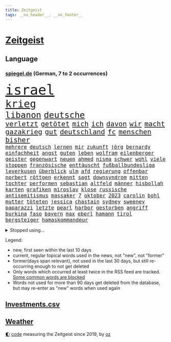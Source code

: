 ```yaml
---
title: Zeitgeist
tags: __no_header__, __no_footer__
---
```


# [Zeitgeist](https://oliz.io/zeitgeist/)

## Language

<h3><a href="https://www.spiegel.de" target="_blank">spiegel.de</a> (German, 7 to 2 occurrences)</h3>
<p style="font-family:monospace">
<span style="font-size:32pt"><a href="news_links.html#israel" class="current">israel</a></span>
<br>
<span style="font-size:24pt"><a href="news_links.html#krieg" class="current">krieg</a></span>
<br>
<span style="font-size:20pt"><a href="news_links.html#libanon" class="current">libanon</a></span>
<span style="font-size:20pt"><a href="news_links.html#deutsche" class="current">deutsche</a></span>
<br>
<span style="font-size:16pt"><a href="news_links.html#verletzt" class="current">verletzt</a></span>
<span style="font-size:16pt"><a href="news_links.html#getötet" class="current">getötet</a></span>
<span style="font-size:16pt"><a href="news_links.html#mich" class="current">mich</a></span>
<span style="font-size:16pt"><a href="news_links.html#ich" class="current">ich</a></span>
<span style="font-size:16pt"><a href="news_links.html#davon" class="current">davon</a></span>
<span style="font-size:16pt"><a href="news_links.html#wir" class="current">wir</a></span>
<span style="font-size:16pt"><a href="news_links.html#macht" class="current">macht</a></span>
<span style="font-size:16pt"><a href="news_links.html#gazakrieg" class="current">gazakrieg</a></span>
<span style="font-size:16pt"><a href="news_links.html#gut" class="current">gut</a></span>
<span style="font-size:16pt"><a href="news_links.html#deutschland" class="current">deutschland</a></span>
<span style="font-size:16pt"><a href="news_links.html#fc" class="current">fc</a></span>
<span style="font-size:16pt"><a href="news_links.html#menschen" class="current">menschen</a></span>
<span style="font-size:16pt"><a href="news_links.html#bisher" class="current">bisher</a></span>
<br>
<span style="font-size:12pt"><a href="news_links.html#mehrere" class="current">mehrere</a></span>
<span style="font-size:12pt"><a href="news_links.html#deutsch" class="current">deutsch</a></span>
<span style="font-size:12pt"><a href="news_links.html#lernen" class="current">lernen</a></span>
<span style="font-size:12pt"><a href="news_links.html#mir" class="current">mir</a></span>
<span style="font-size:12pt"><a href="news_links.html#zukunft" class="current">zukunft</a></span>
<span style="font-size:12pt"><a href="news_links.html#jörg" class="current">jörg</a></span>
<span style="font-size:12pt"><a href="news_links.html#bernardy" class="new">bernardy</a></span>
<span style="font-size:12pt"><a href="news_links.html#einfachheit" class="new">einfachheit</a></span>
<span style="font-size:12pt"><a href="news_links.html#angst" class="current">angst</a></span>
<span style="font-size:12pt"><a href="news_links.html#guten" class="current">guten</a></span>
<span style="font-size:12pt"><a href="news_links.html#leben" class="current">leben</a></span>
<span style="font-size:12pt"><a href="news_links.html#wolfram" class="new">wolfram</a></span>
<span style="font-size:12pt"><a href="news_links.html#eilenberger" class="new">eilenberger</a></span>
<span style="font-size:12pt"><a href="news_links.html#geister" class="new">geister</a></span>
<span style="font-size:12pt"><a href="news_links.html#gegenwart" class="current">gegenwart</a></span>
<span style="font-size:12pt"><a href="news_links.html#neuen" class="current">neuen</a></span>
<span style="font-size:12pt"><a href="news_links.html#ahmed" class="current">ahmed</a></span>
<span style="font-size:12pt"><a href="news_links.html#nisma" class="new">nisma</a></span>
<span style="font-size:12pt"><a href="news_links.html#schwer" class="current">schwer</a></span>
<span style="font-size:12pt"><a href="news_links.html#wohl" class="current">wohl</a></span>
<span style="font-size:12pt"><a href="news_links.html#viele" class="current">viele</a></span>
<span style="font-size:12pt"><a href="news_links.html#stoppen" class="current">stoppen</a></span>
<span style="font-size:12pt"><a href="news_links.html#französische" class="current">französische</a></span>
<span style="font-size:12pt"><a href="news_links.html#enttäuscht" class="current">enttäuscht</a></span>
<span style="font-size:12pt"><a href="news_links.html#fußballbundesliga" class="current">fußballbundesliga</a></span>
<span style="font-size:12pt"><a href="news_links.html#leverkusen" class="current">leverkusen</a></span>
<span style="font-size:12pt"><a href="news_links.html#überblick" class="current">überblick</a></span>
<span style="font-size:12pt"><a href="news_links.html#ulm" class="current">ulm</a></span>
<span style="font-size:12pt"><a href="news_links.html#afd" class="current">afd</a></span>
<span style="font-size:12pt"><a href="news_links.html#regierung" class="current">regierung</a></span>
<span style="font-size:12pt"><a href="news_links.html#offenbar" class="current">offenbar</a></span>
<span style="font-size:12pt"><a href="news_links.html#norbert" class="new">norbert</a></span>
<span style="font-size:12pt"><a href="news_links.html#röttgen" class="new">röttgen</a></span>
<span style="font-size:12pt"><a href="news_links.html#erkennt" class="current">erkennt</a></span>
<span style="font-size:12pt"><a href="news_links.html#sagt" class="current">sagt</a></span>
<span style="font-size:12pt"><a href="news_links.html#downsyndrom" class="new">downsyndrom</a></span>
<span style="font-size:12pt"><a href="news_links.html#mitten" class="current">mitten</a></span>
<span style="font-size:12pt"><a href="news_links.html#tochter" class="current">tochter</a></span>
<span style="font-size:12pt"><a href="news_links.html#performen" class="new">performen</a></span>
<span style="font-size:12pt"><a href="news_links.html#sebastian" class="current">sebastian</a></span>
<span style="font-size:12pt"><a href="news_links.html#altfeld" class="new">altfeld</a></span>
<span style="font-size:12pt"><a href="news_links.html#männer" class="current">männer</a></span>
<span style="font-size:12pt"><a href="news_links.html#hisbollah" class="current">hisbollah</a></span>
<span style="font-size:12pt"><a href="news_links.html#karten" class="current">karten</a></span>
<span style="font-size:12pt"><a href="news_links.html#grafiken" class="current">grafiken</a></span>
<span style="font-size:12pt"><a href="news_links.html#miroslav" class="current">miroslav</a></span>
<span style="font-size:12pt"><a href="news_links.html#klose" class="current">klose</a></span>
<span style="font-size:12pt"><a href="news_links.html#russische" class="current">russische</a></span>
<span style="font-size:12pt"><a href="news_links.html#antisemitismus" class="current">antisemitismus</a></span>
<span style="font-size:12pt"><a href="news_links.html#massaker" class="current">massaker</a></span>
<span style="font-size:12pt"><a href="news_links.html#7" class="current">7</a></span>
<span style="font-size:12pt"><a href="news_links.html#oktober" class="current">oktober</a></span>
<span style="font-size:12pt"><a href="news_links.html#2023" class="current">2023</a></span>
<span style="font-size:12pt"><a href="news_links.html#carolin" class="current">carolin</a></span>
<span style="font-size:12pt"><a href="news_links.html#bohl" class="new">bohl</a></span>
<span style="font-size:12pt"><a href="news_links.html#mutter" class="current">mutter</a></span>
<span style="font-size:12pt"><a href="news_links.html#töteten" class="current">töteten</a></span>
<span style="font-size:12pt"><a href="news_links.html#jessica" class="current">jessica</a></span>
<span style="font-size:12pt"><a href="news_links.html#chastain" class="new">chastain</a></span>
<span style="font-size:12pt"><a href="news_links.html#sydney" class="current">sydney</a></span>
<span style="font-size:12pt"><a href="news_links.html#sweeney" class="new">sweeney</a></span>
<span style="font-size:12pt"><a href="news_links.html#paparazzi" class="new">paparazzi</a></span>
<span style="font-size:12pt"><a href="news_links.html#letzte" class="current">letzte</a></span>
<span style="font-size:12pt"><a href="news_links.html#pearl" class="new">pearl</a></span>
<span style="font-size:12pt"><a href="news_links.html#harbor" class="new">harbor</a></span>
<span style="font-size:12pt"><a href="news_links.html#gestorben" class="current">gestorben</a></span>
<span style="font-size:12pt"><a href="news_links.html#angriff" class="current">angriff</a></span>
<span style="font-size:12pt"><a href="news_links.html#burkina" class="new">burkina</a></span>
<span style="font-size:12pt"><a href="news_links.html#faso" class="new">faso</a></span>
<span style="font-size:12pt"><a href="news_links.html#bayern" class="current">bayern</a></span>
<span style="font-size:12pt"><a href="news_links.html#max" class="current">max</a></span>
<span style="font-size:12pt"><a href="news_links.html#eberl" class="current">eberl</a></span>
<span style="font-size:12pt"><a href="news_links.html#hamann" class="current">hamann</a></span>
<span style="font-size:12pt"><a href="news_links.html#tirol" class="current">tirol</a></span>
<span style="font-size:12pt"><a href="news_links.html#bergsteiger" class="current">bergsteiger</a></span>
<span style="font-size:12pt"><a href="news_links.html#hamaskommandeur" class="current">hamaskommandeur</a></span>
</p>
<details>
<summary>Stopped using...</summary>
<p class="former" style="font-size:12pt">
verschiedene(1445) 2020(1444) regel(1444) bereich(1442) bundesländer(1442) internationaler(1442) liverpool(1442) besiegt(1441) häufig(1441) ifoinstitut(1441) jemand(1441) sitzt(1441) appelliert(1440) erfahren(1440) handeln(1440) twitter(1440) verlegt(1440) vorhaben(1440) ausnahmen(1439) beamten(1439) bedrohung(1439) bemüht(1439) lager(1439) sicherheitsbehörden(1439) infrage(1438) investoren(1438) jedem(1438) verunglückt(1438) zugang(1438) abstand(1437) ankündigung(1437) erscheinen(1437) geschäfte(1437) voran(1437) 65(1436) erdoğan(1436) freiburg(1436) leid(1436) mordes(1436) rückschlag(1436) united(1436) 27(1435) meinem(1435) planeten(1435) studierenden(1435) bildung(1434) liste(1434) preisen(1434) untersuchungen(1434) versteigert(1434) athleten(1433) gemeldet(1433) abgang(1432) strengere(1432) überlebte(1432) arbeitgeber(1431) bloß(1431) entdecken(1431) körperverletzung(1431) schuss(1431) 3000(1430) projekt(1430) stoßen(1430) beschwerden(1429) gründen(1429) kürzlich(1429) verschwand(1428) eigener(1427) geburt(1427) gesetze(1427) jüngere(1427) ausbau(1426) tür(1426) 1500(1425) fortgesetzt(1425) 1000(1422) verteidigen(1422) behalten(1420) gang(1420) ehe(1419) einschätzung(1418) geprägt(1418) mehrerer(1417) hinten(1416) kevin(1416) nasa(1415) schriftsteller(1415) rentner(1412) retter(1412) außerhalb(1411) bangen(1408) whatsapp(1407) abgeschlossen(1399) foto(1390) sachen(1363) heidelberg(1357) umbau(1346) berichtete(1341) josef(1293) lahm(1274) abgestürzt(1262) airline(1245) 38(1209) vorsicht(1200) novak(1183) arme(1176) zugestimmt(1156) erfolgreichste(1144) dörfer(1135) irritiert(1093) entstanden(1090) worum(1085) älteste(1081) fachkräfte(1072) magazin(1055) ostdeutschland(1051) schülerin(1049) verteidiger(1049) lieferungen(1048) betrüger(1044) diskussionen(1020) seltene(1020) texte(1006) kremlchef(1001) erschwert(993) verkündete(982) lemke(979) schwieriger(976) desto(974) positiven(957) abschaffung(952) aufhören(950) brüder(946) fünften(924) nebenbei(920) eingetroffen(918) baustelle(915) dilemma(906) kriegsbeginn(905) besetzten(899) fernen(883) hammer(874) grünenpolitikerin(848) cannabis(844) titelverteidiger(841) jugendlicher(834) kühnert(833) verhaftung(830) weltrekord(826) schwimmen(821) newsletter(814) 16jähriger(806) usrepublikaner(802) freispruch(780) subventionen(775) psychischen(772) pleiten(770) ganzes(761) frühjahr(756) antarktis(755) 63(753) rätseln(741) freigegeben(738) senioren(735) stemmen(733) emissionen(723) grenzgebiet(722) razzien(709) freundschaft(708) versehen(706) knappe(704) männliche(704) auszeichnung(699) geheim(669) kampfjets(666) finanzaufsicht(665) testet(662) roland(660) djokovic(655) reisende(655) fenster(654) gesagt(651) flogen(649) regierende(647) colorado(645) trauern(642) tauchte(640) opfers(637) wiener(636) praxis(633) tourismus(629) vorstand(624) geschwister(623) aussieht(620) pokal(620) viertagewoche(619) boom(618) christdemokraten(617) landwirte(614) flaschen(611) minderjährige(609) islamistischen(603) technologie(603) openai(597) jene(596) schweres(592) bürokratie(591) eskalierte(587) dennis(583) karin(582) wahlsieger(580) dfbpokal(579) attackieren(578) wegner(576) zuckerberg(573) instituts(571) lieferte(569) unterbrechung(567) laune(557) höcke(555) protestaktion(545) bestreiten(543) wohnen(540) sommerspielen(535) startete(531) 13jährige(528) 800(522) dringt(522) wärmepumpe(519) härtere(511) beine(510) arbeiter(509) mühe(496) drogenhandel(485) mahnen(481) gegners(471) zahlungen(471) objekte(467) spahn(463) einbringen(457) stellvertretende(455) milliardenschweren(452) zügen(450) abends(446) quellen(444) lebend(442) 30jähriger(441) essener(439) schmidt(439) pass(436) heimem(435) vormittag(433) klingbeil(430) unterscheiden(422) politikerinnen(420) teuerste(414) psyche(408) folter(406) geöffnet(405) niemanden(405) genossen(403) abschieben(397) hartes(397) ausscheiden(394) rasche(394) antonio(392) amerikanischen(388) bedauert(386) spanischer(386) tisch(384) errungen(381) kontrollverlust(377) onkel(376) reformiert(374) sperrte(374) anläuft(367) düsteren(367) streaminganbietern(367) archäologen(365) nagel(364) spdgeneralsekretär(364) kimmich(362) vergehen(358) singen(355) verheiratet(354) regelungen(352) dankbar(350) proben(350) eröffnung(348) eustaaten(348) gedächtnis(346) weinen(346) begründet(343) absicht(342) hackerangriff(340) böse(336) nominierung(331) einfachen(328) lasst(328) ratschläge(326) damaskus(325) gazastreifens(325) hamasanführer(325) hongkong(325) hamasgeiseln(323) gdl(319) interne(319) reederei(318) schwaben(317) luxushotel(316) abschiebung(315) einheitliche(315) neonazis(314) abfall(312) recep(311) tayyip(311) beihilfe(310) ernsthafte(309) claus(308) weselsky(308) lernte(307) stille(305) aufwand(304) 16jährigen(302) schwindet(302) veränderung(302) wegfallen(302) ehepaar(298) airports(297) magic(297) fluggäste(296) nürnberger(296) britisches(294) kostenlos(294) genehmigung(292) beteiligen(283) bedrängnis(282) unverletzt(282) verspätung(281) dialoge(280) zerstritten(280) po(278) exprofi(276) zuversichtlich(276) ermittlungsverfahren(275) abgeordneter(274) onlinehändler(274) vergleichsweise(273) versteht(273) gera(272) präsent(272) giftige(270) grundgesetz(270) hungern(269) vorfällen(269) fortschritte(268) roberts(267) riesigen(266) sekeinsatz(265) staatssekretär(265) temu(265) fabrik(263) kragen(263) dreyer(262) machtwechsel(262) athen(261) sonde(258) absatz(257) melanie(257) nvidia(257) körperlich(253) australischer(250) le(250) verpflichten(250) audi(248) normalerweise(248) firmenchef(247) disney+(244) erfolgreichen(243) kinos(241) zeitenwende(241) lily(240) halbinsel(239) katz(239) 2009(238) spektakuläres(238) hai(237) holten(236) darsteller(234) gefühlt(232) klamotten(232) shein(232) gegenmaßnahmen(229) pünktlich(229) jagt(228) milch(228) piloten(228) 160(227) charlotte(227) lutz(227) stellung(227) territorium(226) begraben(225) konkurrentin(225) original(225) strategisch(225) verprügelt(225) wüste(225) contest(224) eurovision(224) insolvente(224) jena(222) manipulation(222) ravensburg(222) 64(220) sophie(220) gitarrist(219) ausüben(218) hitlergruß(218) weichen(217) gelegene(215) landrat(215) riefen(215) verbotene(215) zerlegt(215) wald(213) schwein(212) vorgesehen(212) extremismus(210) boateng(209) jérôme(209) sportlichen(208) jordan(207) siebten(206) verzögern(206) lebenswerk(205) blau(204) chinesisches(204) geschichten(204) regenfällen(204) selbstverständlich(204) unmöglich(204) haustür(203) sinkenden(203) vorlieben(203) erwirken(202) schreibtisch(202) schwimmer(202) katy(200) msc(200) pfiff(200) befragt(199) oberhausen(198) bluttat(197) wildtiere(197) vergleichbar(196) schwerem(195) seltsamen(194) aktualisiert(193) fußgänger(193) beruflich(190) einfuhr(190) hafens(190) mongolei(190) aktivitäten(189) georg(189) abwesenheit(188) dublin(187) versöhnung(186) aufgelegt(185) raffinerie(185) schulter(184) thüringische(184) ampelpolitiker(183) ringe(182) ostdeutscher(181) andrang(180) bodo(180) bundesamtes(180) stemmt(180) vermont(180) lizenz(179) mail(179) monster(179) nordrheinwestfalens(179) landeskriminalamt(177) vertritt(177) zeichner(177) schöne(176) vorlage(175) don(174) messerangriff(173) balkon(171) aktie(169) antreibt(169) anwesen(168) strahlkraft(168) techkonzerne(168) brachen(167) kasia(167) lenhardt(167) irren(164) jansen(164) menschenrechtler(164) vegane(164) kibbuz(163) brutale(162) integration(162) kretschmann(162) attraktiv(161) schweine(161) züchten(161) graz(160) wout(160) studio(159) erneuert(158) schlau(157) trikots(157) fußballers(156) lebenslanger(156) machtübernahme(154) promis(154) wolke(154) mosel(153) breitet(152) steine(152) affären(151) giftig(151) sportwetten(151) gemalt(150) entzündete(147) konzerten(146) rotterdam(146) wohnungsnot(146) abnehmen(145) haushalten(145) immobilienkauf(144) schwangere(144) worüber(143) wahlkampfauftritt(142) bergab(141) salvador(141) dreckig(140) kreativen(140) attackierte(139) fti(139) kultusministerkonferenz(139) wittert(139) parkplatz(138) dicke(137) regelung(137) triumphierte(137) nachnamen(136) videobeweis(136) massentourismus(135) vorfalls(135) angeschlossen(134) blüht(134) einschüchtern(134) kehren(134) sprecher(134) ultimative(134) bundeskabinett(133) islam(132) afdlandrat(130) erlebten(130) sesselmann(130) straftat(130) var(130) afdspitzenkandidat(129) fix(129) liest(129) verbrecher(129) verdichten(129) vergangenem(129) veteran(129) amtsträger(128) weibchen(128) erarbeitet(127) forschenden(127) geiseldeal(127) hathaway(127) lachs(127) ausbreitung(126) steigert(126) 28jährige(125) versunkene(125) sternschnuppen(124) 26000(123) hitzige(123) impfstoffe(123) mix(123) heimspiel(122) jenna(122) landsleute(122) ortega(122) tischtennis(122) begeisterung(121) bilden(121) intensiven(121) kanzlerschaft(121) kooperieren(121) leclerc(120) 17jährige(119) entzündet(119) me(119) spanier(119) antidepressiva(118) aufbauen(118) einzig(118) heikel(118) polizeiangaben(118) rutschen(118) spontane(118) auszubildende(117) entsprechend(116) triathlon(116) funktionär(115) schärferes(115) enkelin(114) geteilt(114) ibiza(114) ehesten(113) 39jährige(112) robin(112) schauspielers(112) staatsbesuch(112) brandgefahr(111) bürgerschaft(111) clooney(111) helgoland(111) match(111) nacheinander(111) wahlomat(111) schumachers(110) grand(109) ausbreiten(108) beeinträchtigt(108) bewertung(108) gewaltigen(107) lindemann(107) verschiedener(107) verteilen(107) befragen(106) blake(106) lively(106) muscheln(106) reeperbahn(106) tinder(106) besiegte(105) kriegskabinett(105) cooper(104) fossilen(104) zitiert(104) ähnelt(104) trainierte(103) verspätungen(103) einschlafen(102) frisst(102) parteimitglieder(102) tierischer(102) satire(101) shitstorm(101) alassad(100) eishockeyprofi(100) linkenpolitikerin(100) sturmböen(100) margaret(99) memes(99) pflanze(98) landesweiten(97) transfers(97) verwaltungsgericht(97) bezahlbare(96) fluch(96) militäraktion(96) verlegung(96) verlorenen(96) double(95) litt(95) 128(94) f16(94) jodie(94) staatsbürgerschaft(94) vorkehrungen(94) erobern(93) füreinander(93) kidman(93) achtelfinale(92) brad(92) pitt(92) unzufrieden(92) verbrauchern(92) mörtel(91) mörtels(91) psychotherapie(91) reisekonzern(91) steuererleichterungen(91) vollrausch(91) belastend(90) eingeschüchtert(90) gegnerin(90) lauterbachs(90) millionenfach(90) retteten(90) seltenen(90) bekanntwerden(89) boxerin(89) faktor(89) núñez(89) oberbürgermeisters(89) verlieh(89) alejandro(88) ask(88) atem(88) briefwahlstimmen(88) gefangen(88) linzer(88) marktplatz(88) nazideutschland(88) nebulös(88) täuschung(88) vorsichtig(88) exfreundin(87) gabriel(87) industriestandort(87) lautsprecher(87) medaillen(87) mitentscheiden(87) mitschuld(87) netflixdoku(87) familiengeschichte(86) theodor(86) umgesetzt(86) wahlzettel(86) wdr(86) gelebt(85) hochumstritten(85) einschulung(84) jusochef(84) stecker(84) türmer(84) alkoholeinfluss(83) datingapp(83) erlebnis(83) nostalgie(83) struktur(83) dominante(82) dschungelcamp(82) gefährten(82) gewaltvorwürfen(82) häusliche(82) bergtour(81) satellitenbildern(81) sichtbare(81) westküste(81) einpacken(80) finanzspritze(80) four(80) gosens(79) gündoğan(79) königliche(79) revidierte(79) sanktionieren(79) taxifahrer(79) tsv(79) waffenrecht(79) amazonserie(78) bbcbericht(78) eingerichtet(78) sperren(78) geschehnisse(77) messerangriffe(77) publik(77) sorgerechtsstreit(77) unsicher(77) 49jähriger(76) draisaitl(76) edmonton(76) huscht(76) neuzulassungen(76) oilers(76) steckte(76) usluftfahrtbehörde(76) ussoldaten(76) anja(75) auftritten(75) bekamen(75) rützel(75) tops(75) ewiger(74) hofer(74) mitteilung(74) nachrichtenmann(74) raffinerien(74) bauzinsen(73) drinks(73) entkam(73) gekürzt(73) gezeugt(73) hogan(73) hulk(73) lokomotivführer(73) canyon(72) führungspositionen(72) handelfmeter(72) hilferufe(72) lord(72) mick(72) stach(72) steuerte(72) verpatzte(72) abzusichern(71) auszutricksen(71) branchenkenner(71) flops(71) folgenschwerer(71) linkenabgeordnete(71) umstrittenem(71) unteren(71) 41(70) haptik(70) preisschild(70) unmögliche(70) untergrund(70) antwerpen(69) externe(69) ministeriumsmitarbeiter(69) nationalistischer(69) rubens(69) vorrunde(69) auszugeben(68) selbstzweifel(68) spielführer(68) startrampen(68) arbeitstage(67) backen(67) erklärt’s(67) ex(67) kalender(67) kinderbuch(67) messenger(67) pflanzenarten(67) pieper(67) prozesses(67) versteigerung(67) weiche(67) ausdrücklich(66) billion(66) formel1team(66) genua(66) paarung(66) scheinbar(66) antiterroreinsatz(65) dieselbe(65) ebike(65) elblandrevolte(65) geschwiegen(65) kroatischen(65) oberhaupt(65) armutsgefährdung(64) fahrerwertung(64) gedachten(64) glaube(64) grünem(64) inside(64) izmir(64) lehrerzimmer(64) spürt(64) telemedizin(64) badenberg(63) badmintonspieler(63) erwarte(63) justizsenatorin(63) kraftwerks(63) lokführergewerkschaft(63) rekordvertrag(63) autodach(62) dittrich(62) kompetenzen(62) angststörungen(61) bundespolitik(61) einzelzeitfahren(61) gere(61) nationalisten(61) outete(61) pretty(61) regelt(61) reiseziele(61) finanzministerin(60) gewaltvorwürfe(60) gregg(60) lebensversicherung(60) sonneberg(60) überlastung(60) berkshire(59) biles(59) buffett(59) giacomo(59) investmentfirma(59) merken(59) paradox(59) simone(59) sturzflut(59) tatum(59) warren(59) armutsgefährdet(58) buchholz(58) gejubelt(58) deutschlandweit(57) kamerun(57) modus(57) prämie(57) rücktritte(57) swipen(57) windgeschwindigkeiten(57) abwegen(56) ausgeschieden(56) filiale(56) jamaika(56) privatleben(56) beteiligte(55) entpuppen(55) gruppierung(55) schwefeldioxid(55) wohnraum(55) comingout(54) gelähmt(54) lektüre(54) 41jährigen(53) breit(53) freiwilligen(53) glen(53) grandslamtitel(53) grandslamturnieren(53) powell(53) rebellion(53) samsung(53) verwerflich(53) besichtigen(52) ilmenau(52) landtage(52) staatskonzern(52) zweitligist(52) abschiebepläne(51) guide(51) invasive(51) klinikaufenthalt(51) trennungen(51) natalie(50) rbb(50) schwierigen(50) stechen(50) verzweifelt(50) willi(50) bswchefin(49) falcon(49) kolumbianischen(49) stadtfest(49) startverbot(49) südamerikameisterschaft(49) wrestler(49) einhörner(48) potenzielle(48) turm(48) uruguayische(48) übersehen(48) diekmann(47) ehemanns(47) muhammad(47) thailändischen(47) andrea(46) aufteilung(46) isoliertes(46) lwiw(46) mashco(46) piro(46) ruheständler(46) schlichten(46) schädigen(46) sorte(46) unkontaktiertes(46) verdreifacht(46) winterkorn(46) 36jährige(45) besuche(45) konservativ(45) neuzugang(45) scharfschützen(45) staubsauger(45) stiller(45) streitpunkt(45) videoanalyse(45) hinterbliebenen(44) rückruf(44) gass(43) japanischem(43) verhältnissen(43) winken(43) abgebogen(42) görlitz(42) klaffen(42) kürzungen(42) radstar(42) sechster(42) unerträglich(42) wesen(42) interessanter(41) lake(41) 27jährige(40) austausch(40) bayernprofi(40) gestaltet(40) imageproblem(40) kreuzfahrt(40) sahelzone(40) täters(40) anstrengend(39) ber(39) bundesjustizminister(39) längeren(39) musikstars(39) redete(39) rufe(39) tierpflegerin(39) zeitmanagement(39) 1993(38) betriebsrat(38) hauptstadtflughafen(38) israelpalästinakonflikt(38) säbelfechter(38) waldweg(38) wertschätzung(38) 81(37) aussichtsturm(37) eigens(37) klimafreundlich(37) nahostexperte(37) priorität(37) rekordzeit(37) sicherer(37) siedlungspolitik(37) freistaat(36) highlight(36) newcomer(36) siena(36) teamkollege(36) telegramgründer(36) verbraucherstimmung(36) vermögens(36) zentrums(36) abdel(35) afghanen(35) ansbach(35) assad(35) baschar(35) fattah(35) prostitution(35) shirin(35) zehnten(35) eindringliche(34) hüller(34) japankäfer(34) notlanden(34) quadratkilometer(34) sachsenwahl(34) täte(34) zwist(34) bronzemedaille(33) börsenwert(33) entführer(33) kollektive(33) kühlschrank(33) orks(33) rampenlicht(33) renommiertesten(33) silbermedaille(33) verfechter(33) bagger(32) gehofft(32) geländegewinne(32) hey(32) manipulierte(32) sportwelt(32) tenniswelt(32) zufahrt(32) auslandsjahr(31) entlassungen(31) leistet(31) lüften(31) rennfahrer(31) stall(31) vermeidet(31) 69(30) gehörten(30) haniyyeh(30) konjunkturflaute(30) rudereiner(30) sparpläne(30) triathlet(30) verstimmungen(30) bizarrer(29) bogenschießen(29) einhalt(29) konfrontationskurs(29) mund(29) ausbildungsplätze(28) eigenheimbesitzer(28) fremd(28) gefangenen(28) gelegentlich(28) geschädigt(28) konzernchef(28) modekette(28) schätzungsweise(28) zusammengestellt(28) übertroffen(28) durcheinander(27) norwegischen(27) gebremst(26) henrik(26) issa(26) kabelschächte(26) schwede(26) vorschlägen(26) zeitreise(26) amtssitz(25) gelungenen(25) gnadenlos(25) härtesten(25) sibirien(25) trauriger(25) verbannt(25) vermeintlichen(25) abgewickelt(24) beobachtete(24) konzerts(24) lebzeiten(24) lichtblick(24) beschrieben(23) ehlers(23) nullrunde(23) restrukturierung(23) antrainierte(22) eingeschleust(22) erodiert(22) fechten(22) lópez(22) menschenmenge(22) mitbewohner(22) sternschnuppenschauer(22) strömung(22) wiegen(22) würdigte(22) bildungspolitik(21) brasilianischen(21) eusanktionen(21) harrys(21) ifoinstituts(21) schlagersängerin(21) vinícius(21) 46jährige(20) anziehen(20) belästigungen(20) gecancelt(20) göteborg(20) kopfschmerzen(20) lohnsteigerungen(20) male(20) rückten(20) schwimmerin(20) stahlsparte(20) abrissarbeiten(19) bauarbeiten(19) boeingmaschine(19) flugs(19) innenstädten(19) kurskoffensive(19) leonie(19) sofa(19) spürbare(19) terrors(19) unübersichtlich(19) evakuierte(18) geschaffen(18) löscharbeiten(18) wiederentdeckt(18) betrunkene(17) blicke(17) charmante(17) gedenkstätte(17) kabul(17) messerverbote(17) amtes(16) danny(16) gescheiterte(16) mpoxvariante(16) reallöhne(16) sandhausen(16) schuster(16) schwedt(16) 350000(15) arne(15) auswandern(15) bergung(15) delegierten(15) diesjährige(15) liege(15) slot(15) waschen(15) absprung(14) begriffe(14) escort(14) großangriff(14) seas(14) serenade(14) sonntagvormittag(14) visa(14) cora(13) ernüchtert(13) gelangt(13) gittern(13) ikea(13) internationalem(13) lautstark(13) makel(13) reifer(13) winkt(13) badegäste(12) belarussische(12) gazagrenze(12) weltgrößte(12) ajax(11) channing(11) gegenden(11) kzgedenkstätte(11)
</p>
</details>
<p>Legend:
<ul>
<li><span class="new">new</span>, first seen within the last 10 days</li>
<li><span class="current">current</span>, regular topical words used in the news, not "new", not "former"</li>
<li><span class="former">former(days span relevant)</span>, not used in the last 30 days, but still re-occurring enough to not get deleted</li>
<li>Only words which occurred at least twice in the RSS feed are tracked. <a href="language/filters.py">Some common words are blocked</a></li>
<li>Words not used for more than 90 days get deleted from the database, but may re-enter as "new" words when used again</li>
</ul>
</p>

## [Investments](investments.html)[.csv](investments.csv)

## [Weather](weather.html)

<footer>
<a href="javascript:toggleTheme()" class="nav">🌓</a>
<a href="https://github.com/ooz/zeitgeist">code</a> measuring the Zeitgeist since 2019, by <a href="https://oliz.io">oz</a>
</footer>
